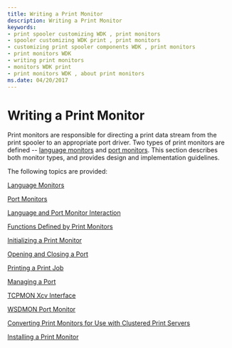 ```yaml
---
title: Writing a Print Monitor
description: Writing a Print Monitor
keywords:
- print spooler customizing WDK , print monitors
- spooler customizing WDK print , print monitors
- customizing print spooler components WDK , print monitors
- print monitors WDK
- writing print monitors
- monitors WDK print
- print monitors WDK , about print monitors
ms.date: 04/20/2017
---
```


# Writing a Print Monitor





Print monitors are responsible for directing a print data stream from the print spooler to an appropriate port driver. Two types of print monitors are defined -- [language monitors](language-monitors.md) and [port monitors](port-monitors.md). This section describes both monitor types, and provides design and implementation guidelines.

The following topics are provided:

[Language Monitors](language-monitors.md)

[Port Monitors](port-monitors.md)

[Language and Port Monitor Interaction](language-and-port-monitor-interaction.md)

[Functions Defined by Print Monitors](functions-defined-by-print-monitors.md)

[Initializing a Print Monitor](initializing-a-print-monitor.md)

[Opening and Closing a Port](opening-and-closing-a-port.md)

[Printing a Print Job](printing-a-print-job.md)

[Managing a Port](managing-a-port.md)

[TCPMON Xcv Interface](tcpmon-xcv-interface.md)

[WSDMON Port Monitor](wsdmon-port-monitor.md)

[Converting Print Monitors for Use with Clustered Print Servers](converting-print-monitors-for-use-with-clustered-print-servers.md)

[Installing a Print Monitor](installing-a-print-monitor.md)

 

 




